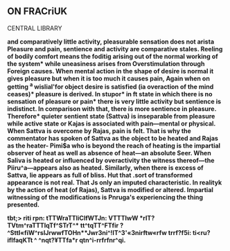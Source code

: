 ## **ON FRACriUK**

CENTRAL LIBRARY

**and comparatively little activity, pleasurable sensation does not arista Pleasure and pain, sentience and activity are comparative stales. Reeling of bodily comfort means the foditig arising out of the normal working of the system\* while uneasiness arises from Overstimulation through Foreign causes. When mental action in the shape of desire is normal it gives pleasure but when it is too much it causes pain, Again when on getting <sup>a</sup> wislial'for object desire is satisfied (ia overaction of the mind ceases)\* pleasure is derived. In stupor\* in ft state in which there is no sensation of pleasure or pain\* there is very little activity but sentience is indistinct. In comparison with that, there is more sentience in pleasure. Therefore\* quieter sentient state (Sattva) is inseparable from pleasure while active state or Kajas is associated with pain—mental or physical. When Sattva is overcome by Rajas, pain is felt. That is why the commentator has spoken of Sattva as the object to be heated and Rajas as the heater- Pimi\$a who is beyond the reach of heating is the impartial observer of heat as well as absence of heat—an absolute Seer. When Saliva is heated or influenced by overactivity the witness thereof—the Piiru^a—appears also as heated. Similarly, when there is excess of Sattva, lie appears as full of bliss. Hut that .sort of transformed appearance is not real. That Js only an imputed characteristic. In realityk by the action of heat (of Rajas), Sattva is modified or altered. Impartial witnessing of the modifications is Pnruga's experiencing the thing presented.**

**tbt;> riti rpn: tTTWraTTIiClfWTJn: VTTTlwW \*rlT?TVtm^raTTTlqTf^STrT^\* tt^tqTT^FTfir ?^SttI«fiW^rsIJrwwfTOHn\*\*Jwr3ni^!IT^3'«3nirftw«rfw trrf?f5i: ti<ru?iflfaqKTt ^ ^nqt?¥TTfa\*r qtn^i-rrfrfnr^qi.**